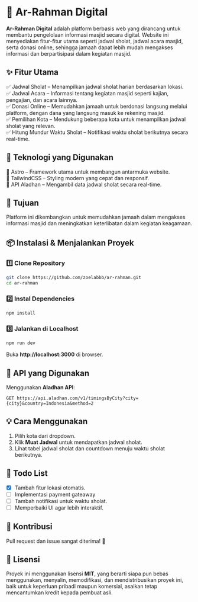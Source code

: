 # 🕌 Ar-Rahman Digital

**Ar-Rahman Digital** adalah platform berbasis web yang dirancang untuk membantu pengelolaan informasi masjid secara digital. Website ini menyediakan fitur-fitur utama seperti jadwal sholat, jadwal acara masjid, serta donasi online, sehingga jamaah dapat lebih mudah mengakses informasi dan berpartisipasi dalam kegiatan masjid.

## ✨ Fitur Utama

✅ Jadwal Sholat – Menampilkan jadwal sholat harian berdasarkan lokasi.
<br>
✅ Jadwal Acara – Informasi tentang kegiatan masjid seperti kajian, pengajian, dan acara lainnya.
<br>
✅ Donasi Online – Memudahkan jamaah untuk berdonasi langsung melalui platform, dengan dana yang langsung masuk ke rekening masjid.
<br>
✅ Pemilihan Kota – Mendukung beberapa kota untuk menampilkan jadwal sholat yang relevan.
<br>
✅ Hitung Mundur Waktu Sholat – Notifikasi waktu sholat berikutnya secara real-time.

## 🚀 Teknologi yang Digunakan

🔹 Astro – Framework utama untuk membangun antarmuka website.
<br>
🔹 TailwindCSS – Styling modern yang cepat dan responsif.
<br>
🔹 API Aladhan – Mengambil data jadwal sholat secara real-time.

## 🎯 Tujuan

Platform ini dikembangkan untuk memudahkan jamaah dalam mengakses informasi masjid dan meningkatkan keterlibatan dalam kegiatan keagamaan.

## 📦 Instalasi & Menjalankan Proyek

### 1️⃣ Clone Repository

```sh
git clone https://github.com/zoelabbb/ar-rahman.git
cd ar-rahman
```

### 2️⃣ Instal Dependencies

```sh
npm install
```

### 3️⃣ Jalankan di Localhost

```sh
npm run dev
```

Buka **http://localhost:3000** di browser.

## 🔗 API yang Digunakan

Menggunakan **Aladhan API**:

```
GET https://api.aladhan.com/v1/timingsByCity?city={city}&country=Indonesia&method=2
```

## 💡 Cara Menggunakan

1. Pilih kota dari dropdown.
2. Klik **Muat Jadwal** untuk mendapatkan jadwal sholat.
3. Lihat tabel jadwal sholat dan countdown menuju waktu sholat berikutnya.

## 📌 Todo List

- [x] Tambah fitur lokasi otomatis.
- [ ] Implementasi payment gateaway
- [ ] Tambah notifikasi untuk waktu sholat.
- [ ] Memperbaiki UI agar lebih interaktif.

## 🤝 Kontribusi

Pull request dan issue sangat diterima! 🚀

## 📜 Lisensi

Proyek ini menggunakan lisensi **MIT**, yang berarti siapa pun bebas menggunakan, menyalin, memodifikasi, dan mendistribusikan proyek ini, baik untuk keperluan pribadi maupun komersial, asalkan tetap mencantumkan kredit kepada pembuat asli.
